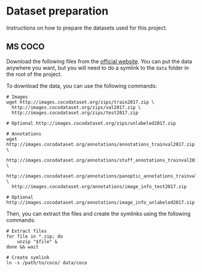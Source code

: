 # Dataset preparation

Instructions on how to prepare the datasets used for this project.

## MS COCO

Download the following files from the [official website](https://cocodataset.org/#home).
You can put the data anywhere you want, but you will need to do a symlink to the `data` folder in the root of the project.

To download the data, you can use the following commands:

```shell
# Images
wget http://images.cocodataset.org/zips/train2017.zip \
  http://images.cocodataset.org/zips/val2017.zip \
  http://images.cocodataset.org/zips/test2017.zip
  
# Optional http://images.cocodataset.org/zips/unlabeled2017.zip

# Annotations
wget http://images.cocodataset.org/annotations/annotations_trainval2017.zip \
  http://images.cocodataset.org/annotations/stuff_annotations_trainval2017.zip \
  http://images.cocodataset.org/annotations/panoptic_annotations_trainval2017.zip \
  http://images.cocodataset.org/annotations/image_info_test2017.zip
  
# Optional http://images.cocodataset.org/annotations/image_info_unlabeled2017.zip

```

Then, you can extract the files and create the symlinks using the following commands:
```shell
# Extract files
for file in *.zip; do
    unzip "$file" &
done && wait

# Create symlink
ln -s /path/to/coco/ data/coco
```
